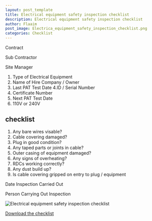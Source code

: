 ```yaml
---
layout: post_template
title: Electrical equipment safety inspection checklist
description: Electrical equipment safety inspection checklist
author: Flaaim
post_image: Electrica_equipment_safety_inspection_checklist.png
categories: Checklist
---
```




Contract

Sub Contractor

Site Manager


1. Type of Electrical Equipment 
2. Name of Hire Company / Owner
3. Last PAT Test Date
4.ID / Serial Number
5. Certificate Number
6. Next PAT Test Date
7. 110V or 240V


## checklist
1. Any bare wires visable?
2. Cable covering damaged?
3. Plug in good condition?
4. Any taped parts or joints in cable?
5. Outer casing of equipment damaged?
6. Any signs of overheating?
7. RDCs working correctly?
8. Any dust build up?
9. Is cable covering gripped on entry to plug / equipment


Date Inspection Carried Out

Person Carrying Out Inspection

![Electrical equipment safety inspection checklist](https://safetyworkblog.com/assets/img/Electrica_equipment_safety_inspection_checklist.png)


[Download the checklist](https://safetyworkblog.com/assets/template/Electrica_equipment_safety_inspection_checklist.docx)
